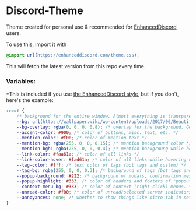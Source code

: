 # Discord-Theme
Theme created for personal use &amp; recommended for [EnhancedDiscord](https://github.com/joe27g/EnhancedDiscord) users.

To use this, import it with
```css
@import url(https://enhanceddiscord.com/theme.css);
```
This will fetch the latest version from this repo every time.

### Variables:
*This is included if you use [the EnhancedDiscord style](https://github.com/joe27g/EnhancedDiscord/blob/beta/plugins/style.css), but if you don't, here's the example:
```css
:root {
    /* background for the entire window. Almost everything is transparent to this image. */
    --bg: url(https://wallpaper.wiki/wp-content/uploads/2017/06/Beautiful-Mountain-in-Night-Wallpapers-HD-Pictures.jpg);
    --bg-overlay: rgba(0, 0, 0, 0.8); /* overlay for the background. Generally, this should darken the picture to make text more readable. */
    --accent-color: #900; /* color of buttons, misc. text, etc. */
    --mention-color: #f00; /* color of mention text */
    --mention-bg: rgba(255, 0, 0, 0.15); /* mention background color */
    --mention-bgh: rgba(255, 0, 0, 0.4); /* mention backgroung while hovering over it */
    --link-color: #faa61a; /* color of all links */
    --link-color-hover: #fad61a; /* color of all links while hovering over them */
    --tag-color: #fff; /* text color of tags (bot tags and custom) */
    --tag-bg: rgba(255, 0, 0, 0.3); /* background of tags (bot tags and custom) */
    --popup-background: #222; /* background of modals, confirmation messages etc. */
    --popup-highlight: #333; /* color of headers and footers of "popouts" (linked to above) */
    --context-menu-bg: #333; /* color of context (right-click) menus. */
    --unread-color: #f00; /* color of unread/selected server indicators. */
    --annoyances: none; /* whether to show things like nitro tab in settings and social media links. "none" to hide, "block" to show. */
}
```
